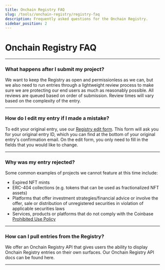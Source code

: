 ```yaml
---
title: Onchain Registry FAQ
slug: /tools//onchain-registry/registry-faq
description: Frequently asked questions for the Onchain Registry.
sidebar_position: 2
---
```


# Onchain Registry FAQ

---

### What happens after I submit my project?

We want to keep the Registry as open and permissionless as we can, but we also need to run entries through a lightweight review process to make sure we are protecting our end users as much as reasonably possible. All reviews are queued based on order of submission. Review times will vary based on the complexity of the entry.

---

### How do I edit my entry if I made a mistake?

To edit your original entry, use our [Registry edit form](https://base.org/registry-edit). This form will ask you for your original entry ID, which you can find at the bottom of your original entry's confirmation email. On the edit form, you only need to fill in the fields that you would like to change.

---

### Why was my entry rejected?

Some common examples of projects we cannot feature at this time include:

- Expired NFT mints
- ERC-404 collections (e.g. tokens that can be used as fractionalized NFT assets)
- Platforms that offer investment strategies/financial advice or involve the offer, sale or distribution of unregistered securities in violation of applicable securities laws
- Services, products or platforms that do not comply with the Coinbase [Prohibited Use Policy](https://www.coinbase.com/legal/prohibited_use)

---

### How can I pull entries from the Registry?

We offer an Onchain Registry API that gives users the ability to display Onchain Registry entries on their own surfaces. Our Onchain Registry API docs can be found here.

---
